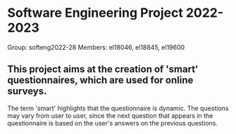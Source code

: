 # Software Engineering Project 2022-2023

Group: softeng2022-28
Members: el18046, el18845, el19600
  
## This project aims at the creation of 'smart' questionnaires, which are used for online surveys.

The term 'smart' highlights that the questionnaire is dynamic. The questions may vary from user to user, since the next question that appears in the questionnaire is based on the user's answers on the previous questions. 